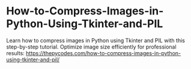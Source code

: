 # How-to-Compress-Images-in-Python-Using-Tkinter-and-PIL
Learn how to compress images in Python using Tkinter and PIL with this step-by-step tutorial. Optimize image size efficiently for professional results:
https://thepycodes.com/how-to-compress-images-in-python-using-tkinter-and-pil/
